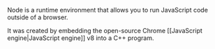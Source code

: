 Node is a runtime environment that allows you to run JavaScript code outside of a browser.

It was created by embedding the open-source Chrome [[JavaScript engine|JavaScript engine]] v8 into a C++ program.